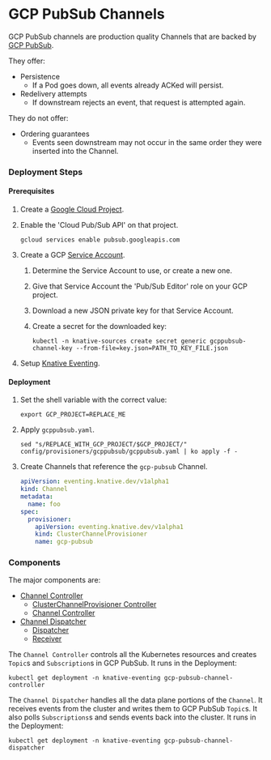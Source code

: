 # GCP PubSub Channels

GCP PubSub channels are production quality Channels that are backed by 
[GCP PubSub](https://cloud.google.com/pubsub/).

They offer:
* Persistence
    - If a Pod goes down, all events already ACKed will persist.
* Redelivery attempts
    - If downstream rejects an event, that request is attempted again.
 
They do not offer:
* Ordering guarantees
    - Events seen downstream may not occur in the same order they were inserted into the Channel.
    
### Deployment Steps

#### Prerequisites

1. Create a [Google Cloud Project](https://cloud.google.com/resource-manager/docs/creating-managing-projects).
1. Enable the 'Cloud Pub/Sub API' on that project.

    ```shell
    gcloud services enable pubsub.googleapis.com
    ```

1. Create a GCP [Service Account](https://console.cloud.google.com/iam-admin/serviceaccounts/project).
    1. Determine the Service Account to use, or create a new one.
    1. Give that Service Account the 'Pub/Sub Editor' role on your GCP project.
    1. Download a new JSON private key for that Service Account.
    1. Create a secret for the downloaded key:
        
        ```shell
        kubectl -n knative-sources create secret generic gcppubsub-channel-key --from-file=key.json=PATH_TO_KEY_FILE.json
        ```

1. Setup [Knative Eventing](../../../DEVELOPMENT.md).

#### Deployment

1. Set the shell variable with the correct value:

    ```shell
    export GCP_PROJECT=REPLACE_ME
    ```

1. Apply `gcppubsub.yaml`.

    ```shell
    sed "s/REPLACE_WITH_GCP_PROJECT/$GCP_PROJECT/" config/provisioners/gcppubsub/gcppubsub.yaml | ko apply -f -
    ```

1. Create Channels that reference the `gcp-pubsub` Channel.

    ```yaml
    apiVersion: eventing.knative.dev/v1alpha1
    kind: Channel
    metadata:
      name: foo
    spec:
      provisioner:
        apiVersion: eventing.knative.dev/v1alpha1
        kind: ClusterChannelProvisioner
        name: gcp-pubsub
    ```

### Components

The major components are:
* [Channel Controller](../../../pkg/provisioners/gcppubsub/controller)
    - [ClusterChannelProvisioner Controller](../../../pkg/provisioners/gcppubsub/clusterchannelprovisioner)
    - [Channel Controller](../../../pkg/provisioners/gcppubsub/channel)
* [Channel Dispatcher](../../../pkg/provisioners/gcppubsub/dispatcher/cmd)
    - [Dispatcher](../../../pkg/provisioners/gcppubsub/dispatcher/dispatcher)
    - [Receiver](../../../pkg/provisioners/gcppubsub/dispatcher/receiver)
    
The `Channel Controller` controls all the Kubernetes resources and creates `Topic`s and
`Subscription`s in GCP PubSub. It runs in the Deployment:

```shell
kubectl get deployment -n knative-eventing gcp-pubsub-channel-controller
```

The `Channel Dispatcher` handles all the data plane portions of the `Channel`. It receives events
from the cluster and writes them to GCP PubSub `Topic`s. It also polls `Subscriptions`s and sends
events back into the cluster. It runs in the Deployment:

```shell
kubectl get deployment -n knative-eventing gcp-pubsub-channel-dispatcher
```
